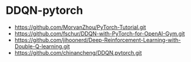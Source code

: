 # DDQN-pytorch
- https://github.com/MorvanZhou/PyTorch-Tutorial.git
- https://github.com/fschur/DDQN-with-PyTorch-for-OpenAI-Gym.git
- https://github.com/jihoonerd/Deep-Reinforcement-Learning-with-Double-Q-learning.git
- https://github.com/chinancheng/DDQN.pytorch.git